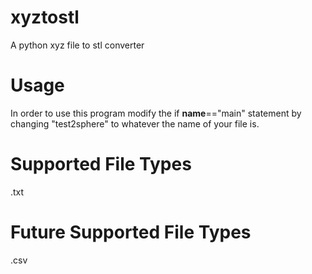 # xyztostl
A python xyz file to stl converter

# Usage
In order to use this program modify the if __name__=="main" statement by changing "test2sphere" to whatever the name of your file is.

# Supported File Types
.txt


# Future Supported File Types
.csv
